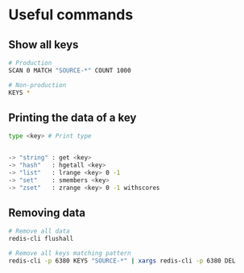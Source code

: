 # Useful commands

## Show all keys
```sh
# Production
SCAN 0 MATCH "SOURCE-*" COUNT 1000

# Non-production
KEYS *
```

## Printing the data of a key
```sh
type <key> # Print type


-> "string" : get <key>
-> "hash"   : hgetall <key>
-> "list"   : lrange <key> 0 -1
-> "set"    : smembers <key>
-> "zset"   : zrange <key> 0 -1 withscores
```

## Removing data
```sh
# Remove all data
redis-cli flushall

# Remove all keys matching pattern
redis-cli -p 6380 KEYS "SOURCE-*" | xargs redis-cli -p 6380 DEL
```
